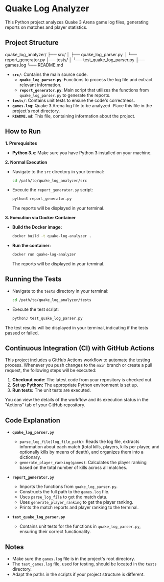 # Quake Log Analyzer

This Python project analyzes Quake 3 Arena game log files, generating reports on matches and player statistics.

## Project Structure

quake_log_analyzer/
├── src/
│   ├── quake_log_parser.py
│   └── report_generator.py
├── tests/
│   └── test_quake_log_parser.py
├── games.log
└── README.md

*   **`src/`**: Contains the main source code.
    *   **`quake_log_parser.py`**: Functions to process the log file and extract relevant information.
    *   **`report_generator.py`**: Main script that utilizes the functions from `quake_log_parser.py` to generate the reports.
*   **`tests/`**: Contains unit tests to ensure the code's correctness.
*   **`games.log`**: Quake 3 Arena log file to be analyzed. Place this file in the project's root directory.
*   **`README.md`**: This file, containing information about the project.

## How to Run

**1. Prerequisites**

*   **Python 3.x**: Make sure you have Python 3 installed on your machine.

**2. Normal Execution**

*   Navigate to the `src` directory in your terminal:

    ```bash
    cd /path/to/quake_log_analyzer/src
    ```

*   Execute the `report_generator.py` script:

    ```bash
    python3 report_generator.py
    ```

    The reports will be displayed in your terminal.

**3. Execution via Docker Container**

*   **Build the Docker image:**

    ```bash
    docker build -t quake-log-analyzer .
    ```

*   **Run the container:**

    ```bash
    docker run quake-log-analyzer
    ```

    The reports will be displayed in your terminal.

## Running the Tests

*   Navigate to the `tests` directory in your terminal:

    ```bash
    cd /path/to/quake_log_analyzer/tests
    ```

*   Execute the test script:

    ```bash
    python3 test_quake_log_parser.py
    ```

   The test results will be displayed in your terminal, indicating if the tests passed or failed.

## Continuous Integration (CI) with GitHub Actions

This project includes a GitHub Actions workflow to automate the testing process. Whenever you push changes to the `main` branch or create a pull request, the following steps will be executed:

1.  **Checkout code:** The latest code from your repository is checked out.
2.  **Set up Python:** The appropriate Python environment is set up.
3.  **Run tests:** The unit tests are executed.

You can view the details of the workflow and its execution status in the "Actions" tab of your GitHub repository.

## Code Explanation

*   **`quake_log_parser.py`**
    *   `parse_log_file(log_file_path)`: Reads the log file, extracts information about each match (total kills, players, kills per player, and optionally kills by means of death), and organizes them into a dictionary.
    *   `generate_player_ranking(games)`: Calculates the player ranking based on the total number of kills across all matches.

*   **`report_generator.py`**
    *   Imports the functions from `quake_log_parser.py`.
    *   Constructs the full path to the `games.log` file.
    *   Uses `parse_log_file` to get the match data.
    *   Uses `generate_player_ranking` to get the player ranking.
    *   Prints the match reports and player ranking to the terminal.

*   **`test_quake_log_parser.py`**
    *   Contains unit tests for the functions in `quake_log_parser.py`, ensuring their correct functionality.

## Notes

*   Make sure the `games.log` file is in the project's root directory.
*   The `test_games.log` file, used for testing, should be located in the `tests` directory.
*   Adapt the paths in the scripts if your project structure is different.